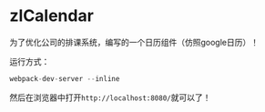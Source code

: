 # zlCalendar

为了优化公司的排课系统，编写的一个日历组件（仿照google日历）！

运行方式：

```javascript
webpack-dev-server --inline
```

然后在浏览器中打开`http://localhost:8080/`就可以了！
